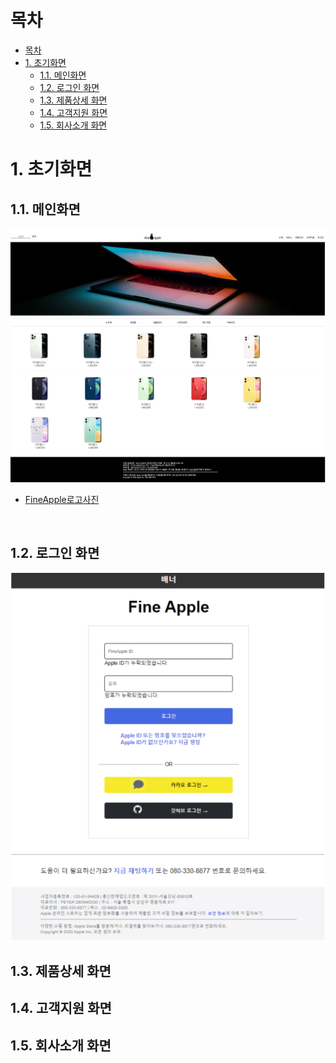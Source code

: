 # 목차
- [목차](#목차)
- [1. 초기화면](#1-초기화면)
  - [1.1. 메인화면](#11-메인화면)
  - [1.2. 로그인 화면](#12-로그인-화면)
  - [1.3. 제품상세 화면](#13-제품상세-화면)
  - [1.4. 고객지원 화면](#14-고객지원-화면)
  - [1.5. 회사소개 화면](#15-회사소개-화면)

# 1. 초기화면
## 1.1. 메인화면
<img src="./../img/view_main1.png"/>
<img src="./../img/view_main2.png"/>

- [FineApple로고사진](../../재현/index2/img/pineapple.png)
<br>

## 1.2. 로그인 화면
 <img src="./../img/view_login.png"/>

## 1.3. 제품상세 화면

## 1.4. 고객지원 화면

## 1.5. 회사소개 화면